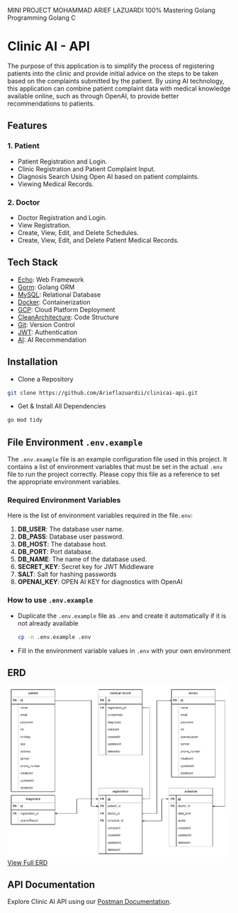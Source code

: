 MINI PROJECT MOHAMMAD ARIEF LAZUARDI
100% Mastering Golang Programming
Golang C

# Clinic AI - API

The purpose of this application is to simplify the process of registering patients into the clinic and provide initial advice on the steps to be taken based on the complaints submitted by the patient. By using AI technology, this application can combine patient complaint data with medical knowledge available online, such as through OpenAI, to provide better recommendations to patients.

## Features

### 1. Patient

- Patient Registration and Login.
- Clinic Registration and Patient Complaint Input.
- Diagnosis Search Using Open AI based on patient complaints.
- Viewing Medical Records.

### 2. Doctor

- Doctor Registration and Login.
- View Registration.
- Create, View, Edit, and Delete Schedules.
- Create, View, Edit, and Delete Patient Medical Records.

## Tech Stack

- [Echo](https://echo.labstack.com/): Web Framework
- [Gorm](https://gorm.io/): Golang ORM
- [MySQL](https://www.mysql.com/): Relational Database
- [Docker](https://www.docker.com/): Containerization
- [GCP](https://cloud.google.com//): Cloud Platform Deployment
- [CleanArchitecture](https://github.com/Aszaychik/go-simple-clean-rest-api.git): Code Structure
- [Git](https://git-scm.com/): Version Control
- [JWT](https://jwt.io/): Authentication
- [AI](https://platform.openai.com/playground): AI Recommendation

## Installation

- Clone a Repository

```bash
git clone https://github.com/Arieflazuardii/clinicai-api.git
```

- Get & Install All Dependencies

```bash
go mod tidy
```

## File Environment `.env.example`

The `.env.example` file is an example configuration file used in this project. It contains a list of environment variables that must be set in the actual `.env` file to run the project correctly. Please copy this file as a reference to set the appropriate environment variables.

### Required Environment Variables

Here is the list of environment variables required in the file`.env`:

1. **DB_USER**: The database user name.
2. **DB_PASS**: Database user password.
3. **DB_HOST**: The database host.
4. **DB_PORT**: Port database.
5. **DB_NAME**: The name of the database used.
6. **SECRET_KEY**: Secret key for JWT Middleware
7. **SALT**: Salt for hashing passwords
8. **OPENAI_KEY**: OPEN AI KEY for diagnostics with OpenAI

### How to use `.env.example`

- Duplicate the `.env.example` file as `.env` and create it automatically if it is not already available

  ```bash
  cp -n .env.example .env
  ```

- Fill in the environment variable values in `.env` with your own environment

## ERD

![ERD](./docs/clinic-ai-erd.png)
[View Full ERD](https://drive.google.com/file/d/1DqCH-WJ7pB8S69n08bwxjbLXrfasAx0Y/view?usp=sharing)

## API Documentation

Explore Clinic AI API using our [Postman Documentation](https://documenter.getpostman.com/view/24198072/2s9YXb95bM).

